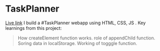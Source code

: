 # TaskPlanner
[Live link](https://taskplannerbyprashant.netlify.app/ )
I build a #TaskPlanner webapp using HTML, CSS, JS .
Key learnings from this project:
> How createElement function works.
> role of appendChild function.
> Soring data in localStorage.
> Working of togggle function.
